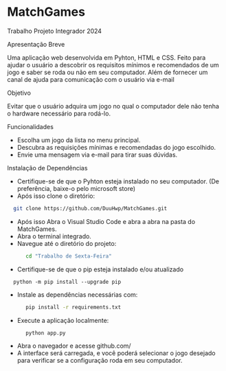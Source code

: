 # MatchGames
Trabalho Projeto Integrador 2024

Apresentação Breve

  Uma aplicação web desenvolvida em Pyhton, HTML e CSS. Feito para ajudar o usuário a descobrir os requisitos mínimos e recomendados de um jogo e saber se roda ou não em seu computador. Além de fornecer um canal de ajuda para comunicação com o usuário via e-mail

Objetivo

  Evitar que o usuário adquira um jogo no qual o computador dele não tenha o hardware necessário para rodá-lo.

Funcionalidades

 - Escolha um jogo da lista no menu principal.
 - Descubra as requisições mínimas e recomendadas do jogo escolhido.
 - Envie uma mensagem via e-mail para tirar suas dúvidas.

Instalação de Dependências

  - Certifique-se de que o Pyhton esteja instalado no seu computador. (De preferência, baixe-o pelo microsoft store)
  - Após isso clone o diretório:
```bash  
  git clone https://github.com/DuuHwp/MatchGames.git
```
  - Após isso Abra o Visual Studio Code e abra a abra na pasta do MatchGames.
  - Abra o terminal integrado.
  - Navegue até o diretório do projeto:
```bash
      cd "Trabalho de Sexta-Feira"
```
  - Certifique-se de que o pip esteja instalado e/ou atualizado
```
  python -m pip install --upgrade pip
```
  - Instale as dependências necessárias com:
```bash
      pip install -r requirements.txt
```
  - Execute a aplicação localmente:
```bash
      python app.py
```
  - Abra o navegador e acesse github.com/
  - A interface será carregada, e você poderá selecionar o jogo desejado para verificar se a configuração roda em seu computador.
